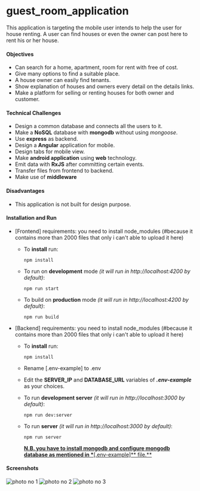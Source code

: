 # guest_room_application
This application is targeting the mobile user intends to help the user for house renting. A user can find houses or even the owner can post here to rent his or her house.

#### Objectives

- Can search for a home, apartment, room for rent with free of cost.
- Give many options to find a suitable place.
- A house owner can easily find tenants.
- Show explanation of houses and owners every detail on the details links.
- Make a platform for selling or renting houses for both owner and customer.

#### Technical Challenges

- Design a common database and connects all the users to it.
- Make a **NoSQL** database with **mongodb** without using _mongoose_.
- Use **express** as backend.
- Design a **Angular** application for mobile.
- Design tabs for mobile view.
- Make **android application** using **web** technology.
- Emit data with **RxJS** after committing certain events.
- Transfer files from frontend to backend.
- Make use of **middleware**

#### Disadvantages

- This application is not built for design purpose.
#### Installation and Run

- [Frontend]
requirements:
you need to install node_modules (#because it contains more than 2000 files that only i can't able to upload it here)

  - To **install** run:

    ```
    npm install
    ```

  - To run on **development** mode _(it will run in http://localhost:4200 by default)_:

    ```
    npm run start
    ```

  - To build on **production** mode _(it will run in http://localhost:4200 by default)_:
    ```
    npm run build
    ```

- [Backend]
requirements:
you need to install node_modules (#because it contains more than 2000 files that only i can't able to upload it here)

  - To **install** run:

    ```
    npm install
    ```

  - Rename [.env-example] to .env

  - Edit the **SERVER_IP** and **DATABASE_URL** variables of **_.env-example_** as your choices.

  - To run **development server** _(it will run in http://localhost:3000 by default)_:

    ```
    npm run dev:server
    ```

  - To run **server** _(it will run in http://localhost:3000 by default)_:
    ```
    npm run server
    ```
    <u>**N.B. you have to install mongodb and configure mongodb database as mentioned in \***[.env-example]*\* file.**</u>

#### Screenshots

![photo no 1](https://drive.google.com/file/d/1fdCFaO8aReJdOrzhsaHLwu4ilLA8gFlL/view?usp=sharing)
![photo no 2](https://drive.google.com/file/d/1TN8vHDIWISuNsdKADWtQqcLm9jb0Mssj/view?usp=sharing)
![photo no 3](https://drive.google.com/file/d/1Uz30NNEYblL9PxGaLYjDWA9gh-Wymve1/view?usp=sharing)
